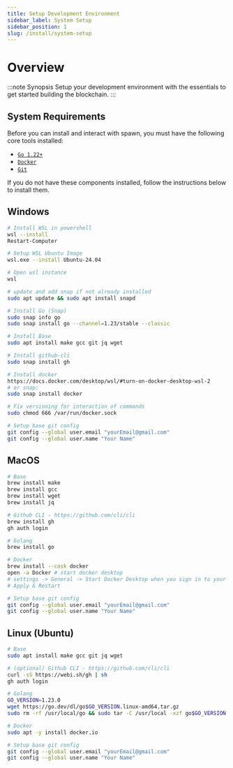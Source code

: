 ```yaml
---
title: Setup Development Environment
sidebar_label: System Setup
sidebar_position: 1
slug: /install/system-setup
---
```



# Overview

:::note Synopsis
Setup your development environment with the essentials to get started building the blockchain.
:::


## System Requirements

Before you can install and interact with spawn, you must have the following core tools installed:
* [`Go 1.22+`](https://go.dev/doc/install)
* [`Docker`](https://docs.docker.com/get-docker/)
* [`Git`](https://git-scm.com/)

If you do not have these components installed, follow the instructions below to install them.

## Windows

```bash
# Install WSL in powershell
wsl --install
Restart-Computer

# Setup WSL Ubuntu Image
wsl.exe --install Ubuntu-24.04

# Open wsl instance
wsl

# update and add snap if not already installed
sudo apt update && sudo apt install snapd

# Install Go (Snap)
sudo snap info go
sudo snap install go --channel=1.23/stable --classic

# Install Base
sudo apt install make gcc git jq wget

# Install github-cli
sudo snap install gh

# Install docker
https://docs.docker.com/desktop/wsl/#turn-on-docker-desktop-wsl-2
# or snap:
sudo snap install docker

# Fix versioning for interaction of commands
sudo chmod 666 /var/run/docker.sock

# Setup base git config
git config --global user.email "yourEmail@gmail.com"
git config --global user.name "Your Name"
```


## MacOS

```bash
# Base
brew install make
brew install gcc
brew install wget
brew install jq

# Github CLI - https://github.com/cli/cli
brew install gh
gh auth login

# Golang
brew install go

# Docker
brew install --cask docker
open -a Docker # start docker desktop
# settings -> General -> Start Docker Desktop when you sign in to your computer
# Apply & Restart

# Setup base git config
git config --global user.email "yourEmail@gmail.com"
git config --global user.name "Your Name"
```


## Linux (Ubuntu)

```bash
# Base
sudo apt install make gcc git jq wget

# (optional) Github CLI - https://github.com/cli/cli
curl -sS https://webi.sh/gh | sh
gh auth login

# Golang
GO_VERSION=1.23.0
wget https://go.dev/dl/go$GO_VERSION.linux-amd64.tar.gz
sudo rm -rf /usr/local/go && sudo tar -C /usr/local -xzf go$GO_VERSION.linux-amd64.tar.gz

# Docker
sudo apt -y install docker.io

# Setup base git config
git config --global user.email "yourEmail@gmail.com"
git config --global user.name "Your Name"
```
